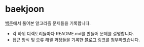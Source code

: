 # baekjoon
[백준](https://www.acmicpc.net/)에서 풀어본 알고리즘 문제들을 기록합니다.

- 각 하위 디렉토리들마다 README.md를 만들어 문제를 설명합니다.
- 접근 방식 및 오류 해결 과정들을 기록한 [블로그](https://velog.io/@dongvelop/series/%EC%BD%94%EB%94%A9%ED%85%8C%EC%8A%A4%ED%8A%B8) 링크를 첨부하였습니다.
